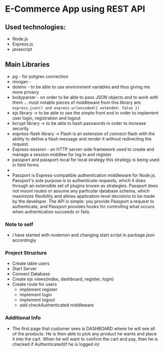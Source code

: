 # E-Commerce App using REST API
 
## Used technologies:
 - Node.js
 - Express.js
 - javascript


## **Main Libraries**
 - pg - for potgres connection
 - morgan - 
 - dotenv - to be able to use environment variables and thus giving me more privacy
 - bodyparser - on order to be able to pass JSON objects and to work with them ... most notable pieces of middleware from this library are: `express.json() and express.urlencoded({ extended: false })`
 - ejs library -> to be able to see the simple front end in order to implement user login, registration and logout
 - bcrypt library -> to be able to hash passwords in order to increase security
 - express-flash library -> Flash is an extension of connect-flash with the ability to define a flash message and render it without redirecting the request.
 - Express-session - an HTTP server-side framework used to create and manage a session middlew for log in and register
- passport and passport-local for local strategy this strategy is being used in html forms
- 
- Passport is Express-compatible authentication middleware for Node.js.
Passport's sole purpose is to authenticate requests, which it does through an extensible set of plugins known as strategies. Passport does not mount routes or assume any particular database schema, which maximizes flexibility and allows application-level decisions to be made by the developer. The API is simple: you provide Passport a request to authenticate, and Passport provides hooks for controlling what occurs when authentication succeeds or fails.




### Note to self
 - I have started with nodemon and changing start script in package.json accordingly

### Project Structure
 - Create table users
 - Start Server
 - Connect Database
 - Create ejs views(index, dashboard, register, login)
 - Create route for users
   - implement register
   - implement login
   - implement logout
   - add checkAuthenticated middleware

### Additional Info
 - The first page that customer sees is DASHBOARD where he will see all of the products. He is then able to pick any product he wants and place it into the cart. When he will want to confirm the cart and pay, then he is checked if Authenticated(if he is logged in)